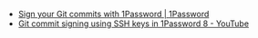 - [Sign your Git commits with 1Password | 1Password](https://blog.1password.com/git-commit-signing/)
- [Git commit signing using SSH keys in 1Password 8 - YouTube](https://www.youtube-nocookie.com/embed/BMFvhl0WRFQ)
